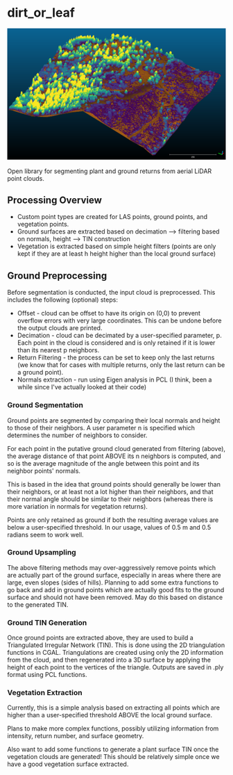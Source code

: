 # dirt_or_leaf

![Example Image](/images/dirt_and_leaf.png)

Open library for segmenting plant and ground returns from aerial LiDAR point clouds.

## Processing Overview

- Custom point types are created for LAS points, ground points, and vegetation points. 
- Ground surfaces are extracted based on decimation --> filtering based on normals, height --> TIN construction
- Vegetation is extracted based on simple height filters (points are only kept if they are at least h height higher than the local ground surface)

## Ground Preprocessing

Before segmentation is conducted, the input cloud is preprocessed. This includes the following (optional) steps:
- Offset - cloud can be offset to have its origin on (0,0) to prevent overflow errors with very large coordinates. This can be undone before the output clouds are printed.
- Decimation - cloud can be decimated by a user-specified parameter, p. Each point in the cloud is considered and is only retained if it is lower than its nearest p neighbors. 
- Return Filtering - the process can be set to keep only the last returns (we know that for cases with multiple returns, only the last return can be a ground point). 
- Normals extraction - run using Eigen analysis in PCL (I think, been a while since I've actually looked at their code)

### Ground Segmentation

Ground points are segmented by comparing their local normals and height to those of their neighbors. A user parameter n is specified which determines the number of neighbors to consider. 

For each point in the putative ground cloud generated from filtering (above), the average distance of that point ABOVE its n neighbors is computed, and so is the average magnitude of the angle between this point and its neighbor points' normals. 

This is based in the idea that ground points should generally be lower than their neighbors, or at least not a lot higher than their neighbors, and that their normal angle should be similar to their neighbors (whereas there is more variation in normals for vegetation returns). 

Points are only retained as ground if both the resulting average values are below a user-specified threshold. In our usage, values of 0.5 m and 0.5 radians seem to work well. 

### Ground Upsampling

The above filtering methods may over-aggressively remove points which are actually part of the ground surface, especially in areas where there are large, even slopes (sides of hills). Planning to add some extra functions to go back and add in ground points which are actually good fits to the ground surface and should not have been removed. May do this based on distance to the generated TIN. 

### Ground TIN Generation

Once ground points are extracted above, they are used to build a Triangulated Irregular Network (TIN). This is done using the 2D triangulation functions in CGAL. Triangulations are created using only the 2D information from the cloud, and then regenerated into a 3D surface by applying the height of each point to the vertices of the triangle. Outputs are saved in .ply format using PCL functions. 

### Vegetation Extraction

Currently, this is a simple analysis based on extracting all points which are higher than a user-specified threshold ABOVE the local ground surface. 

Plans to make more complex functions, possibly utilizing information from intensity, return number, and surface geometry.

Also want to add some functions to generate a plant surface TIN once the vegetation clouds are generated! This should be relatively simple once we have a good vegetation surface extracted. 

